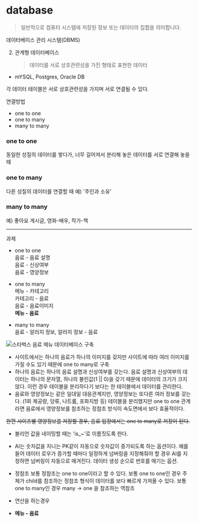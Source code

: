 # database

> 일반적으로 컴퓨터 시스템에 저장된 정보 또는 데이터의 집합을 의미합니다.

데이터베이스 관리 시스템(DBMS)

2. 관계형 데이터베이스
   > 데이터를 서로 상호관련성을 가진 형태로 표현한 데이터

- mYSQL, Postgres, Oracle DB

각 데이터 테이블은 서로 상호관련성을 가지며 서로 연결될 수 있다.

연결방법

- one to one
- one to many
- many to many

### one to one

동일한 성질의 데이터를 쌓다가,
너무 길어져서 분리해 놓은 데이터를 서로 연결해 놓을 때

### one to many

다른 성질의 데이터를 연결할 때
예) '주인과 소유'

### many to many

예) 좋아요 게시글, 영화-배우, 작가-책

---

과제

- one to one  
  음료 - 음료 설명  
  음료 - 신상여부  
  음료 - 영양정보

- one to many  
  메뉴 - 카테고리  
  카테고리 - 음료  
  음료 - 음료이미지  
  **메뉴 - 음료**

- many to many  
  음료 - 알러지 정보, 알러지 정보 - 음료

![스타벅스 음료 메뉴 데이터베이스 구축]()

- 사이트에서는 하나의 음료가 하나의 이미지를 갖지만 사이트에 따라 여러 이미지를 가질 수도 있기 때문에 one to many로 구축
- 하나의 음료는 하나의 음료 설명과 신상여부를 갖는다. 음료 설명과 신상여부의 데이터는 하나의 문자열, 하나의 불린값(1 || 0)을 갖기 때문에 데이터의 크기가 크지 않다. 이런 경우 테이블을 분리하다기 보다는 한 테이블에서 데이터를 관리한다.
- 음료와 영양정보는 같은 일대일 대응관계지만, 영양정보는 또다른 여러 정보를 갖는다. (1회 제공량, 당류, 나트륨, 포화지방 등)
  테이블을 분리했지만 one to one 관계라면 음료에서 영양정보를 참조하는 정참조 방식이 속도면에서 보다 효율적이다.

~~한편 사이즈별 영양정보를 저장할 경우, 음료 입장에서는 one to many로 저장이 된다.~~

- 불리언 값을 네이밍할 때는 'is\_~'로 이름짓도록 한다.
- AI는 숫자값을 지니는 PK같이 자동으로 숫자값이 증가되도록 하는 옵션이다.
  예를 들어 데이터 로우가 증가할 때마다 일정하게 넘버링을 지정해줘야 할 경우 AI를 지정하면 넘버링이 자동으로 매겨진다. 데이터 생성 순으로 번호를 매기는 옵션.

- 정참조
  보통 정참조는 one to one이라고 할 수 있다.
  보통 one to one인 경우 주체가 child를 참조하는 정참조 형식이 데이터를 보다 빠르게 가져올 수 있다.
  보통 one to many인 경우 many -> one 을 참조하는 역참조

- 연산을 하는경우

- **메뉴 - 음료**
